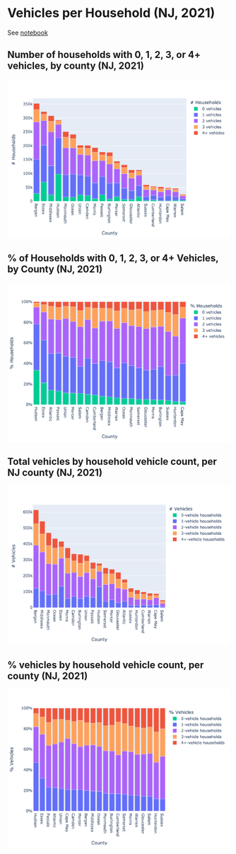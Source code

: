 # Vehicles per Household (NJ, 2021)

See [notebook](household%20vehicle%20ownership.ipynb)

## Number of households with 0, 1, 2, 3, or 4+ vehicles, by county (NJ, 2021) <a id="hvc"></a>
![](households_by_vehicle_count.png)

## % of Households with 0, 1, 2, 3, or 4+ Vehicles, by County (NJ, 2021) <a id="hvcp"></a>
![](households_by_vehicle_count_pcts.png)

## Total vehicles by household vehicle count, per NJ county (NJ, 2021) <a id="vhc"></a>
![](vehicles_by_household_count.png)

## % vehicles by household vehicle count, per county (NJ, 2021) <a id="vhcp"></a>
![](vehicles_by_household_count_pcts.png)
